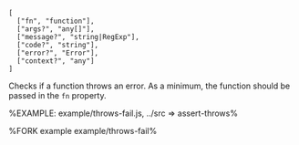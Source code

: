 
```### async throws => Error
[
  ["fn", "function"],
  ["args?", "any[]"],
  ["message?", "string|RegExp"],
  ["code?", "string"],
  ["error?", "Error"],
  ["context?", "any"]
]
```

Checks if a function throws an error. As a minimum, the function should be passed in the `fn` property.

%EXAMPLE: example/throws-fail.js, ../src => assert-throws%

%FORK example example/throws-fail%
